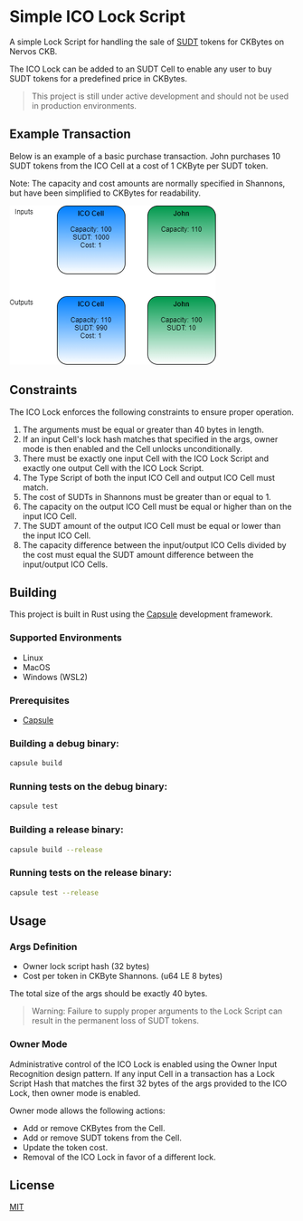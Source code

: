 # Simple ICO Lock Script

A simple Lock Script for handling the sale of [SUDT](https://talk.nervos.org/t/rfc-simple-udt-draft-spec/4333) tokens for CKBytes on Nervos CKB.

The ICO Lock can be added to an SUDT Cell to enable any user to buy SUDT tokens for a predefined price in CKBytes.

> This project is still under active development and should not be used in production environments.

## Example Transaction

Below is an example of a basic purchase transaction. John purchases 10 SUDT tokens from the ICO Cell at a cost of 1 CKByte per SUDT token.

Note: The capacity and cost amounts are normally specified in Shannons, but have been simplified to CKBytes for readability.

![Example Token Purchase](resources/ICO-Lock-Basic-Purchase.png)

## Constraints
The ICO Lock enforces the following constraints to ensure proper operation.

1. The arguments must be equal or greater than 40 bytes in length.
2. If an input Cell's lock hash matches that specified in the args, owner mode is then enabled and the Cell unlocks unconditionally.
3. There must be exactly one input Cell with the ICO Lock Script and exactly one output Cell with the ICO Lock Script.
4. The Type Script of both the input ICO Cell and output ICO Cell must match.
5. The cost of SUDTs in Shannons must be greater than or equal to 1.
6. The capacity on the output ICO Cell must be equal or higher than on the input ICO Cell.
7. The SUDT amount of the output ICO Cell must be equal or lower than the input ICO Cell.
8. The capacity difference between the input/output ICO Cells divided by the cost must equal the SUDT amount difference between the input/output ICO Cells.

## Building

This project is built in Rust using the [Capsule](https://github.com/nervosnetwork/capsule) development framework.

### Supported Environments
- Linux
- MacOS
- Windows (WSL2)

### Prerequisites
- [Capsule](https://github.com/nervosnetwork/capsule)

### Building a debug binary:

``` sh
capsule build
```

### Running tests on the debug binary:

``` sh
capsule test
```

### Building a release binary:

``` sh
capsule build --release
```

### Running tests on the release binary:

``` sh
capsule test --release
```

## Usage

### Args Definition
- Owner lock script hash (32 bytes)
- Cost per token in CKByte Shannons. (u64 LE 8 bytes)

The total size of the args should be exactly 40 bytes.

> Warning: Failure to supply proper arguments to the Lock Script can result in the permanent loss of SUDT tokens.

### Owner Mode

Administrative control of the ICO Lock is enabled using the Owner Input Recognition design pattern. If any input Cell in a transaction has a Lock Script Hash that matches the first 32 bytes of the args provided to the ICO Lock, then owner mode is enabled.

Owner mode allows the following actions:
- Add or remove CKBytes from the Cell.
- Add or remove SUDT tokens from the Cell.
- Update the token cost.
- Removal of the ICO Lock in favor of a different lock.

## License
[MIT](LICENSE)